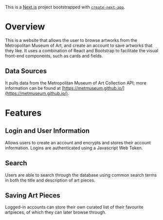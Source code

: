 This is a [Next.js](https://nextjs.org/) project bootstrapped with [`create-next-app`](https://github.com/vercel/next.js/tree/canary/packages/create-next-app).

# Overview

This is a website that allows the user to browse artworks from the Metropolitan Museum of Art, and create an account to save artworks that they like.
It uses a combination of React and Bootstrap to facilitate the visual front-end components, such as cards and fields. 

## Data Sources
It pulls data from the Metropolitan Museum of Art Collection API; more information can be found at [https://metmuseum.github.io/](https://metmuseum.github.io/). 

# Features

## Login and User Information

Allows users to create an account and encrypts and stores their account information. Logins are authenticated using a Javascript Web Token.

## Search

Users are able to search through the database using common search terms in both the title and description of art pieces.

## Saving Art Pieces

Logged-in accounts can store their own curated list of their favourite artpieces, of which they can later browse through.

